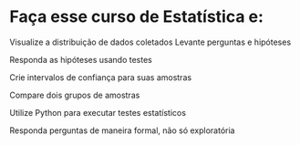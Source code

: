 # Faça esse curso de Estatística e:

Visualize a distribuição de dados coletados
Levante perguntas e hipóteses

Responda as hipóteses usando testes

Crie intervalos de confiança para suas amostras

Compare dois grupos de amostras

Utilize Python para executar testes estatísticos

Responda perguntas de maneira formal, não só exploratória